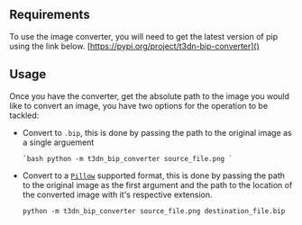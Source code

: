 ## Requirements

To use the image converter, you will need to get the latest version of pip using
the link below.
[https://pypi.org/project/t3dn-bip-converter]()

## Usage

Once you have the converter, get the absolute path to the image you would like
to convert an image, you have two options for the operation to be tackled:

-   Convert to `.bip`, this is done by passing the path to the original image as
    a single arguement
    ```
    `bash python -m t3dn_bip_converter source_file.png `
    ```
-   Convert to a [`Pillow`](https://pypi.org/project/Pillow/) supported format,
    this is done by passing the path to the original image as the first argument
    and the path to the location of the converted image with it's respective
    extension.
    ```
    python -m t3dn_bip_converter source_file.png destination_file.bip
    ```
